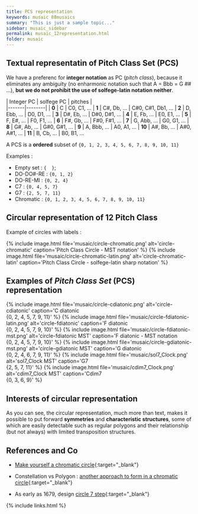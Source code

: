 ```yaml
---
title: PCS representation
keywords: musaic 88musaics
summary: "This is just a sample topic..."
sidebar: musaic_sidebar
permalink: musaic_12representation.html
folder: musaic
---
```



## Textual representatin of Pitch Class Set (PCS)

We have a preferenc for **integer notation** as PC (*pitch class*), because it eliminates any ambiguity (no enharmonic notation such that A = Bbb = G ## ...), **but we do not prohibit the use of solfege-latin notation neither**.

| Integer PC | solfege PC | pitches |  
|-------|--------|
| **0** | C | C0, C1, ...
| **1** | C#, Db, ... | C#0, C#1, Db1, ...
| **2** | D, Ebb, ... | D0, D1, ...
| **3** | D#, Eb, ... | D#0, D#1, ...
| **4** | E, Fb, ... | E0, E1, ...
| **5** | F, E#, ... | F0, F1, ...
| **6** | F#, Gb, ... | F#0, F#1, ...
| **7** | G, Abb, ... | G0, G1, ...
| **8** | G#, Ab, ... | G#0, G#1, ...
| **9** | A, Bbb, ... | A0, A1, ...
| **10** | A#, Bb, ... | A#0, A#1, ...
| **11** | B, Cb, ... | B0, B1, ...

A PCS is a **ordered** subset of `{0, 1, 2, 3, 4, 5, 6, 7, 8, 9, 10, 11}`

Examples :

  * Empty set : `{  }`;
  * DO-DO#-RE : `{0, 1, 2}`
  * DO-RE-MI  : `{0, 2, 4}`
  * C7        : `{0, 4, 5, 7}`
  * G7        : `{2, 5, 7, 11}`
  * Chromatic : `{0, 1, 2, 3, 4, 5, 6, 7, 8, 9, 10, 11}`

## Circular representation of 12 Pitch Class 

Example of circles with labels :

{% include image.html file='musaic/circle-chromatic.png' alt='circle-chromatic' caption='Pitch Class Circle - MST notation' %}
{% include image.html file='musaic/circle-chromatic-latin.png' alt='circle-chromatic-latin' caption='Pitch Class Circle - solfege-latin sharp notation' %}


## Examples of *Pitch Class Set* (PCS) representation

{% include image.html file='musaic/circle-cdiatonic.png' alt='circle-cdiatonic' caption='C diatonic<br/> &#123;0, 2, 4, 5, 7, 9, 11&#125;' %}
{% include image.html file='musaic/circle-fdiatonic-latin.png' alt='circle-fdiatonic' caption='F diatonic<br/> &#123;0, 2, 4, 5, 7, 9, 10&#125;' %}
{% include image.html file='musaic/circle-fdiatonic-mst.png' alt='circle-fdiatonic MST' caption='F diatonic - MST notation<br/> &#123;0, 2, 4, 5, 7, 9, 10&#125;' %}
{% include image.html file='musaic/circle-gdiatonic-mst.png' alt='circle-gdiatonic MST' caption='G diatonic<br/> &#123;0, 2, 4, 6, 7, 9, 11&#125;' %}
{% include image.html file='musaic/sol7_Clock.png' alt='sol7_Clock MST' caption='G7<br/> &#123;2, 5, 7, 11&#125;' %}
{% include image.html file='musaic/cdim7_Clock.png' alt='cdim7_Clock MST' caption='Cdim7<br/> &#123;0, 3, 6, 9&#125;' %}


## Interests of circular representation

As you can see, the circular representation, much more than text, makes it possible to put forward **symmetries** and **characteristic structures**, some of which are easily detectable such as regular polygons and their relationship (but not always) with limited transposition structures.


## References and Co


*  [Make yourself a chromatic circle](http://solomonsmusic.net/clock.htm){:target="_blank"}

*  Constellation vs Polygon : [another approach to form in a chromatic circle](https://en.wikipedia.org/wiki/Chromatic_circle){:target="_blank"}

*  As early as 1679, design [circle 7 step](https://en.wikipedia.org/wiki/Circle_of_fifths){:target="_blank"}


{% include links.html %}
